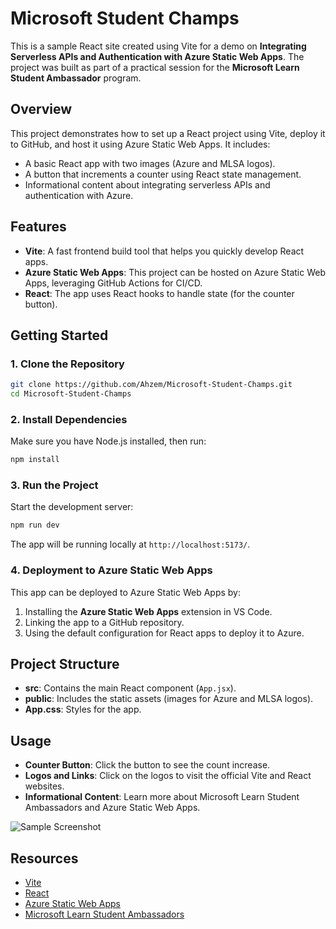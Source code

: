 # Microsoft Student Champs

This is a sample React site created using Vite for a demo on **Integrating Serverless APIs and Authentication with Azure Static Web Apps**. The project was built as part of a practical session for the **Microsoft Learn Student Ambassador** program.

## Overview

This project demonstrates how to set up a React project using Vite, deploy it to GitHub, and host it using Azure Static Web Apps. It includes:
- A basic React app with two images (Azure and MLSA logos).
- A button that increments a counter using React state management.
- Informational content about integrating serverless APIs and authentication with Azure.

## Features
- **Vite**: A fast frontend build tool that helps you quickly develop React apps.
- **Azure Static Web Apps**: This project can be hosted on Azure Static Web Apps, leveraging GitHub Actions for CI/CD.
- **React**: The app uses React hooks to handle state (for the counter button).

## Getting Started

### 1. Clone the Repository

```bash
git clone https://github.com/Ahzem/Microsoft-Student-Champs.git
cd Microsoft-Student-Champs
```

### 2. Install Dependencies

Make sure you have Node.js installed, then run:

```bash
npm install
```

### 3. Run the Project

Start the development server:

```bash
npm run dev
```

The app will be running locally at `http://localhost:5173/`.

### 4. Deployment to Azure Static Web Apps

This app can be deployed to Azure Static Web Apps by:
1. Installing the **Azure Static Web Apps** extension in VS Code.
2. Linking the app to a GitHub repository.
3. Using the default configuration for React apps to deploy it to Azure.

## Project Structure

- **src**: Contains the main React component (`App.jsx`).
- **public**: Includes the static assets (images for Azure and MLSA logos).
- **App.css**: Styles for the app.

## Usage

- **Counter Button**: Click the button to see the count increase.
- **Logos and Links**: Click on the logos to visit the official Vite and React websites.
- **Informational Content**: Learn more about Microsoft Learn Student Ambassadors and Azure Static Web Apps.

![Sample Screenshot](public/sample-screenshot.png)

## Resources

- [Vite](https://vitejs.dev)
- [React](https://react.dev)
- [Azure Static Web Apps](https://azure.microsoft.com/en-us/services/app-service/static/)
- [Microsoft Learn Student Ambassadors](https://studentambassadors.microsoft.com/)